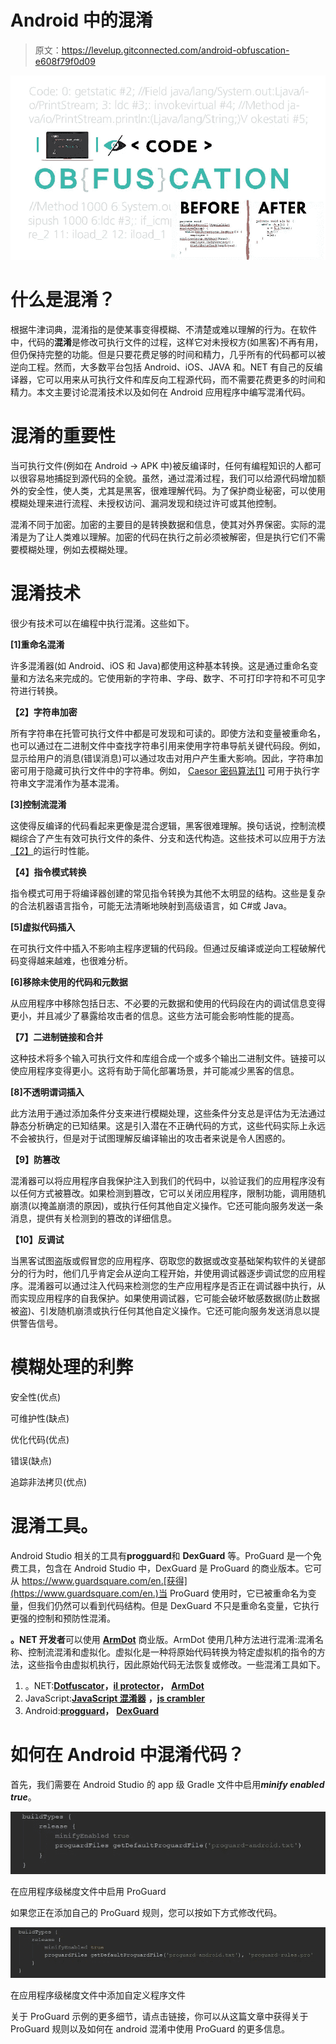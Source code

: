# Android 中的混淆

> 原文：<https://levelup.gitconnected.com/android-obfuscation-e608f79f0d09>

![](img/78943efeb6dcbb7d332b40b5f3a9410f.png)

# 什么是混淆？

根据牛津词典，混淆指的是使某事变得模糊、不清楚或难以理解的行为。在软件中，代码的**混淆**是修改可执行文件的过程，这样它对未授权方(如黑客)不再有用，但仍保持完整的功能。但是只要花费足够的时间和精力，几乎所有的代码都可以被逆向工程。然而，大多数平台包括 Android、iOS、JAVA 和。NET 有自己的反编译器，它可以用来从可执行文件和库反向工程源代码，而不需要花费更多的时间和精力。本文主要讨论混淆技术以及如何在 Android 应用程序中编写混淆代码。

# 混淆的重要性

当可执行文件(例如在 Android → APK 中)被反编译时，任何有编程知识的人都可以很容易地捕捉到源代码的全貌。虽然，通过混淆过程，我们可以给源代码增加额外的安全性，使人类，尤其是黑客，很难理解代码。为了保护商业秘密，可以使用模糊处理来进行流程、未授权访问、漏洞发现和绕过许可或其他控制。

混淆不同于加密。加密的主要目的是转换数据和信息，使其对外界保密。实际的混淆是为了让人类难以理解。加密的代码在执行之前必须被解密，但是执行它们不需要模糊处理，例如去模糊处理。

# 混淆技术

很少有技术可以在编程中执行混淆。这些如下。

**[1]重命名混淆**

许多混淆器(如 Android、iOS 和 Java)都使用这种基本转换。这是通过重命名变量和方法名来完成的。它使用新的字符串、字母、数字、不可打印字符和不可见字符进行转换。

**【2】字符串加密**

所有字符串在托管可执行文件中都是可发现和可读的。即使方法和变量被重命名，也可以通过在二进制文件中查找字符串引用来使用字符串导航关键代码段。例如，显示给用户的消息(错误消息)可以通过攻击对用户产生重大影响。因此，字符串加密可用于隐藏可执行文件中的字符串。例如， [Caesor 密码算法[1]](http://practicalcryptography.com/ciphers/caesar-cipher/) 可用于执行字符串文字混淆作为基本混淆。

**[3]控制流混淆**

这使得反编译的代码看起来更像是混合逻辑，黑客很难理解。换句话说，控制流模糊综合了产生有效可执行文件的条件、分支和迭代构造。这些技术可以应用于方法[【2】](https://www.sciencedirect.com/science/article/pii/S0167404816300529)的运行时性能。

**【4】指令模式转换**

指令模式可用于将编译器创建的常见指令转换为其他不太明显的结构。这些是复杂的合法机器语言指令，可能无法清晰地映射到高级语言，如 C#或 Java。

**[5]虚拟代码插入**

在可执行文件中插入不影响主程序逻辑的代码段。但通过反编译或逆向工程破解代码变得越来越难，也很难分析。

**[6]移除未使用的代码和元数据**

从应用程序中移除包括日志、不必要的元数据和使用的代码段在内的调试信息变得更小，并且减少了暴露给攻击者的信息。这些方法可能会影响性能的提高。

**【7】二进制链接和合并**

这种技术将多个输入可执行文件和库组合成一个或多个输出二进制文件。链接可以使应用程序变得更小。这将有助于简化部署场景，并可能减少黑客的信息。

**[8]不透明谓词插入**

此方法用于通过添加条件分支来进行模糊处理，这些条件分支总是评估为无法通过静态分析确定的已知结果。这是引入潜在不正确代码的方式，这些代码实际上永远不会被执行，但是对于试图理解反编译输出的攻击者来说是令人困惑的。

**【9】防篡改**

混淆器可以将应用程序自我保护注入到我们的代码中，以验证我们的应用程序没有以任何方式被篡改。如果检测到篡改，它可以关闭应用程序，限制功能，调用随机崩溃(以掩盖崩溃的原因)，或执行任何其他自定义操作。它还可能向服务发送一条消息，提供有关检测到的篡改的详细信息。

**【10】反调试**

当黑客试图盗版或假冒您的应用程序、窃取您的数据或改变基础架构软件的关键部分的行为时，他们几乎肯定会从逆向工程开始，并使用调试器逐步调试您的应用程序。混淆器可以通过注入代码来检测您的生产应用程序是否正在调试器中执行，从而实现应用程序的自我保护。如果使用调试器，它可能会破坏敏感数据(防止数据被盗)、引发随机崩溃或执行任何其他自定义操作。它还可能向服务发送消息以提供警告信号。

# 模糊处理的利弊

安全性(优点)

可维护性(缺点)

优化代码(优点)

错误(缺点)

追踪非法拷贝(优点)

# 混淆工具。

Android Studio 相关的工具有**progguard**和 **DexGuard** 等。ProGuard 是一个免费工具，包含在 Android Studio 中，DexGuard 是 ProGuard 的商业版本。它可从 https://www.guardsquare.com/en.[获得](https://www.guardsquare.com/en.)当 ProGuard 使用时，它已被重命名为变量，但我们仍然可以看到代码结构。但是 DexGuard 不只是重命名变量，它执行更强的控制和预防性混淆。

**。NET 开发者**可以使用 [**ArmDot**](https://www.armdot.com/docs/armdot/tutorial.html) 商业版。ArmDot 使用几种方法进行混淆:混淆名称、控制流混淆和虚拟化。虚拟化是一种将原始代码转换为特定虚拟机的指令的方法，这些指令由虚拟机执行，因此原始代码无法恢复或修改。一些混淆工具如下。

1.  。NET:[**Dotfuscator**](http://www.preemptive.com/products/dotfuscator/overview)**，**[**il protector**](http://www.vgrsoft.com/en/products/ilprotector)**，** [**ArmDot**](https://www.armdot.com/)
2.  JavaScript:[**JavaScript 混淆器**](https://javascriptobfuscator.com/Javascript-Obfuscator.aspx) **，**[**js crambler**](https://jscrambler.com/)
3.  Android:[**progguard**](https://www.guardsquare.com/en/products/proguard)**，** [**DexGuard**](https://www.guardsquare.com/en)

# 如何在 Android 中混淆代码？

首先，我们需要在 Android Studio 的 app 级 Gradle 文件中启用***minify enabled true***。

![](img/530e975080b0b7ea8045fd8e22b283dc.png)

在应用程序级梯度文件中启用 ProGuard

如果您正在添加自己的 ProGuard 规则，您可以按如下方式修改代码。

![](img/8ea08c19236c21e6653fe00832d2a085.png)

在应用程序级梯度文件中添加自定义程序文件

关于 ProGuard 示例的更多细节，请点击链接，你可以从这篇文章中获得关于 ProGuard 规则以及如何在 android 混淆中使用 ProGuard 的更多信息。